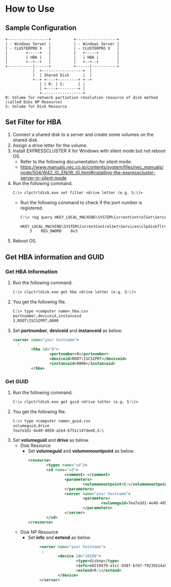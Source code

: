 # How to Use

## Sample Configuration
```
+------------------+          +------------------+
| - Windows Server |          | - Windows Server |
| - CLUSTERPRO X   |          | - CLUSTERPRO X   |
|        +-----+   |          |   +-----+        |
|        | HBA |   |          |   | HBA |        |
|        +--+--+   |          |   +--+--+        |
+-----------|------+          +------|-----------+
            |  +------------------+  |
            |  | Shared Disk      |  |
            +--+ +----+---------+ +--+
               | | R: | S:      | |
               | +----+---------+ |
               +------------------+
R: Volume for network partiotion resolution resource of disk method (called Diks NP Resource)
S: Volume for Disk Resource
```

## Set Filter for HBA
1. Connect a shared disk to a server and create some volumes on the shared disk. 
1. Assign a drive letter for the volume.
1. Install EXPRESSCLUSTER X for Windows with silent mode but not reboot OS.
   - Refer to the following documentation for silent mode.
    - https://www.manuals.nec.co.jp/contents/system/files/nec_manuals/node/504/W42_IG_EN/W_IG.html#installing-the-expresscluster-server-in-silent-mode 
1. Run the following command.
   ```bat
   C:\> clpctrldisk.exe set filter <drive letter (e.g. S:\)>
   ```
   - Run the following command to check if the port number is registered.
     ```bat
     C:\> reg query HKEY_LOCAL_MACHINE\SYSTEM\CurrentControlSet\Services\clpdiskfltr\HBAPortList
     
     HKEY_LOCAL_MACHINE\SYSTEM\CurrentControlSet\Services\clpdiskfltr\HBAPortList
         3    REG_DWORD    0x3
     ```
1. Reboot OS.

## Get HBA information and GUID
### Get HBA Information
1. Run the following command.
   ```bat
   C:\> clpctrldisk.exe get hba <drive letter (e.g. S:\)>
   ```
1. You get the following file.
   ```bat
   C:\> type <computer name>_hba.csv
   portnumber,deviceid,instanceid
   3,ROOT\ISCSIPRT,0000
   ```
1. Set **portnumber**, **deviceid** and **instanceid** as below.
   ```xml
   <server name="your hostname">
     :
           <hba id="0">
                   <portnumber>0</portnumber>
                   <deviceid>ROOT\ISCSIPRT</deviceid>
                   <instanceid>0000</instanceid>
           </hba>
   ```

### Get GUID
1. Run the following command.
   ```bat
   C:\> clpctrldisk.exe get guid <drive letter (e.g. S:\)>
   ```
1. You get the following file.
   ```bat
   C:\> type <computer name>_guid.csv
   volumeguid,drive
   7ea7a3d1-4e40-4050-a2e4-6751c147dee0,S:\
   ```
1. Set **volumeguid** and **drive** as below.
   - Disk Resource
     - Set **volumeguid** and **volumemountpoint** as below.
       ```xml
       <resource>
               <types name="sd"/>
               <sd name="sd">
                       <comment> </comment>
                       <parameters>
                               <volumemountpoint>S:</volumemountpoint>
                       </parameters>
                       <server name="your hostname">
                               <parameters>
                                       <volumeguid>7ea7a3d1-4e40-4050-a2e4-6751c147dee0</volumeguid>
                               </parameters>
                       </server>
               </sd>
       </resource>
       ```
   - Disk NP Resource
     - Set **info** and **extend** as below.
       ```xml
            <server name="your hostname">
             :
                    <device id="10100">
                            <type>disknp</type>
                            <info>e8219479-a1cc-438f-b7d7-f9235b14a9b4</info>
                            <extend>R:\</extend>
                    </device>
            </server>
       ```